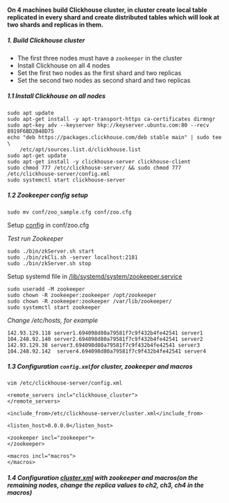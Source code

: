 #### On 4 machines build Clickhouse cluster, in cluster create local table replicated in every shard and create distributed tables which will look at two shards and replicas in them.

##### 1. Build Clickhouse cluster
- The first three nodes must have a `zookeeper` in the cluster
- Install Clickhouse on all 4 nodes
- Set the first two nodes as the first shard and two replicas
- Set the second two nodes as second shard and two replicas

##### 1.1 Install Clickhouse on all nodes
```
sudo apt update
sudo apt-get install -y apt-transport-https ca-certificates dirmngr
sudo apt-key adv --keyserver hkp://keyserver.ubuntu.com:80 --recv 8919F6BD2B48D75
echo "deb https://packages.clickhouse.com/deb stable main" | sudo tee \
    /etc/apt/sources.list.d/clickhouse.list
sudo apt-get update
sudo apt-get install -y clickhouse-server clickhouse-client
sudo chmod 777 /etc/clickhouse-server/ && sudo chmod 777 /etc/clickhouse-server/config.xml
sudo systemctl start clickhouse-server
```
##### 1.2 Zookeeper config setup

`sudo mv conf/zoo_sample.cfg conf/zoo.cfg`

Setup [config](https://github.com/vadim-davydchenko/Clickhouse_final/blob/master/zoo.cfg) in conf/zoo.cfg

*Test run Zookeeper*

```
sudo ./bin/zkServer.sh start
sudo ./bin/zkCli.sh -server localhost:2181
sudo ./bin/zkServer.sh stop
```
Setup systemd file in [/lib/systemd/system/zookeeper.service](https://github.com/vadim-davydchenko/Clickhouse_final/blob/master/zookeeper.service)

```
sudo useradd -M zookeeper
sudo chown -R zookeeper:zookeeper /opt/zookeeper
sudo chown -R zookeeper:zookeeper /var/lib/zookeeper/
sudo systemctl start zookeeper
```
*Change /etc/hosts, for example*

```
142.93.129.118 server1.694098d80a79581f7c9f432b4fe42541 server1
104.248.92.140 server2.694098d80a79581f7c9f432b4fe42541 server2
142.93.129.38 server3.694098d80a79581f7c9f432b4fe42541 server3
104.248.92.142  server4.694098d80a79581f7c9f432b4fe42541 server4
```
##### 1.3 Configuration `config.xml`for cluster, zookeeper and macros

`vim /etc/clickhouse-server/config.xml`

```
<remote_servers incl="clickhouse_cluster">
</remote_servers>

<include_from>/etc/clickhouse-server/cluster.xml</include_from>

<listen_host>0.0.0.0</listen_host>

<zookeeper incl="zookeeper">
</zookeeper>

<macros incl="macros">
</macros>
```
##### 1.4 Configuration [cluster.xml](https://github.com/vadim-davydchenko/Clickhouse_final/blob/master/cluster.xml) with zookeeper and macros(on the remaining nodes, change the replica values to ch2, ch3, ch4 in the macros)

